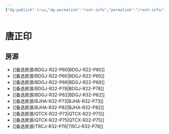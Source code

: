 ```yaml
---
{"dg-publish":true,"dg-permalink":"rent-info","permalink":"/rent-info/"}
---
```



# 唐正印

## 房源

- [[备选房源/BDGJ-R22-P60\|BDGJ-R22-P60]]
- [[备选房源/BDGJ-R22-P65\|BDGJ-R22-P65]]
- [[备选房源/BDGJ-R22-P69\|BDGJ-R22-P69]]
- [[备选房源/BDGJ-R22-P78\|BDGJ-R22-P78]]
- [[备选房源/BDGJ-R32-P62\|BDGJ-R32-P62]]
- [[备选房源/BJHA-R32-P73\|BJHA-R32-P73]]
- [[备选房源/BJHA-R32-P82\|BJHA-R32-P82]]
- [[备选房源/QTCX-R22-P73\|QTCX-R22-P73]]
- [[备选房源/QTCX-R22-P75\|QTCX-R22-P75]]
- [[备选房源/TRCJ-R32-P78\|TRCJ-R32-P78]]

